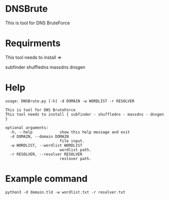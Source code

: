 # DNSBrute
This is tool for DNS BruteForce

# Requirments
This tool needs to install =>

subfinder
shuffledns
massdns
dnsgen

# Help

```
usage: DNSBrute.py [-h] -d DOMAIN -w WORDLIST -r RESOLVER

This is tool for DNS BruteForce
This tool needs to install { subfinder - shuffledns - massdns - dnsgen }

optional arguments:
  -h, --help            show this help message and exit
  -d DOMAIN, --domain DOMAIN
                        file input.
  -w WORDLIST, --wordlist WORDLIST
                        wordlist path.
  -r RESOLVER, --resolver RESOLVER
                        reslover path.
```

# Example command

```
python3 -d domain.tld -w wordlist.txt -r resolver.txt
```
